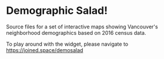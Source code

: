 # Demographic Salad!
Source files for a set of interactive maps showing Vancouver's neighborhood demographics based on 2016 census data. 

To play around with the widget, please navigate to https://joined.space/demosalad
